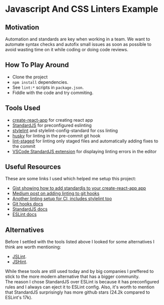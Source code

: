 # Javascript And CSS Linters Example

## Motivation
Automation and standards are key when working in a team. We want to automate syntax checks and autofix small issues as soon as possible to avoid wasting time on it while coding or doing code reviews.  

## How To Play Around
* Clone the project
* `npm install` dependencies.
* See `lint:*` scripts in `package.json`.
* Fiddle with the code and try commiting.

## Tools Used
* [create-react-app](https://github.com/facebook/create-react-app) for creating react app
* [StandardJS](https://standardjs.com/) for preconfigured eslinting
* [stylelint](https://stylelint.io/) and stylelint-config-standard for css linting
* [husky](https://github.com/typicode/husky) for linting in the pre-commit git hook
* [lint-staged](https://github.com/okonet/lint-staged) for linting only staged files and automatically adding fixes to the commit
* [VSCode StandardJS extension](https://marketplace.visualstudio.com/items?itemName=chenxsan.vscode-standardjs) for displaying linting errors in the editor

## Useful Resources

These are some links I used which helped me setup this project:

* [Gist showing how to add standardjs to your create-react-app app](https://gist.github.com/dreamorosi/6fd4048beb16a00a553fb8a7b9362caf)
* [Medium post on adding linting to git hooks](https://medium.com/gits-apps-insight/utilizing-git-hook-by-using-eslint-husky-and-lint-staged-18b6f6f60f1e)
* [Another linting setup for CI, includes stylelint too](https://codeburst.io/continuous-integration-lint-staged-husky-pre-commit-hook-test-setup-47f8172924fc)
* [Git hooks docs](https://git-scm.com/docs/githooks)
* [StandardJS docs](https://standardjs.com/)
* [ESLint docs](https://eslint.org/)

## Alternatives

Before I settled with the tools listed above I looked for some alternatives I think are worth mentioning:
* [JSLint](https://jslint.com/).
* [JSHint](https://jshint.com/).

While these tools are still used today and by big companies I preffered to stick to the more modern alternative that has a bigger community.  
The reason I chose StandardJS over ESLint is because it has preconfigured rules and I always can eject it to ESLint config. Also, it's worth to mention that StandardJS surprisingly has more github stars (24.2k compared to ESLint's 17k).